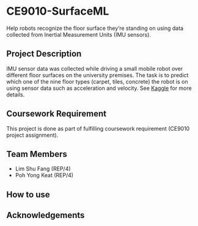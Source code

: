 # CE9010-SurfaceML
Help robots recognize the floor surface they’re standing on using data collected from Inertial Measurement Units (IMU sensors).

## Project Description
IMU sensor data was collected while driving a small mobile robot over different floor surfaces on the university premises. The task is to predict which one of the nine floor types (carpet, tiles, concrete) the robot is on using sensor data such as acceleration and velocity. See [Kaggle] for more details.

## Coursework Requirement
This project is done as part of fulfilling coursework requirement (CE9010 project assignment).

## Team Members
 - Lim Shu Fang (REP/4)
 - Poh Yong Keat (REP/4)

## How to use

## Acknowledgements

[Kaggle]: https://www.kaggle.com/c/career-con-2019#description
